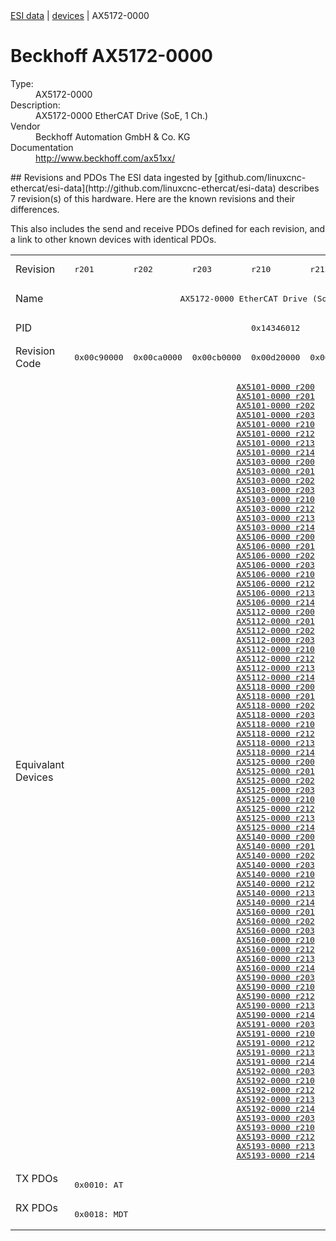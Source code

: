 <div class="nav"><a href="/esi-data">ESI data</a> | <a href="/esi-data/devices">devices</a> | AX5172-0000</div>

#  Beckhoff AX5172-0000

<dl>
  <dt>Type:</dt><dd>AX5172-0000</dd>
  <dt>Description:</dt><dd>AX5172-0000 EtherCAT Drive (SoE, 1 Ch.)</dd>
  <dt>Vendor</dt><dd>Beckhoff Automation GmbH & Co. KG</dd>
  <dt>Documentation</dt><dd><a href="http://www.beckhoff.com/ax51xx/">http://www.beckhoff.com/ax51xx/</a></dd>
</dl>
## Revisions and PDOs
The ESI data ingested by [github.com/linuxcnc-ethercat/esi-data](http://github.com/linuxcnc-ethercat/esi-data) describes 7 revision(s) of this hardware.  Here are the known revisions and their differences.

This also includes the send and receive PDOs defined for each revision, and a link to other known devices with identical PDOs.

<table>
<tr >
<td class="first">Revision</td>
<td ><pre>r201</pre></td>
<td ><pre>r202</pre></td>
<td ><pre>r203</pre></td>
<td ><pre>r210</pre></td>
<td ><pre>r212</pre></td>
<td ><pre>r213</pre></td>
<td ><pre>r214</pre></td>
</tr>
<tr >
<td class="first">Name</td>
<td  colspan=7 align="center"><pre>AX5172-0000 EtherCAT Drive (SoE, 1 Ch.)</pre></td>
</tr>
<tr >
<td class="first">PID</td>
<td  colspan=7 align="center"><pre>0x14346012</pre></td>
</tr>
<tr >
<td class="first">Revision Code</td>
<td ><pre>0x00c90000</pre></td>
<td ><pre>0x00ca0000</pre></td>
<td ><pre>0x00cb0000</pre></td>
<td ><pre>0x00d20000</pre></td>
<td ><pre>0x00d40000</pre></td>
<td ><pre>0x00d50000</pre></td>
<td ><pre>0x00d60000</pre></td>
</tr>
<tr >
<td class="first">Equivalant Devices</td>
<td  colspan=7 align="center"><pre><a href="AX5101-0000">AX5101-0000 r200</a><br/><a href="AX5101-0000">AX5101-0000 r201</a><br/><a href="AX5101-0000">AX5101-0000 r202</a><br/><a href="AX5101-0000">AX5101-0000 r203</a><br/><a href="AX5101-0000">AX5101-0000 r210</a><br/><a href="AX5101-0000">AX5101-0000 r212</a><br/><a href="AX5101-0000">AX5101-0000 r213</a><br/><a href="AX5101-0000">AX5101-0000 r214</a><br/><a href="AX5103-0000">AX5103-0000 r200</a><br/><a href="AX5103-0000">AX5103-0000 r201</a><br/><a href="AX5103-0000">AX5103-0000 r202</a><br/><a href="AX5103-0000">AX5103-0000 r203</a><br/><a href="AX5103-0000">AX5103-0000 r210</a><br/><a href="AX5103-0000">AX5103-0000 r212</a><br/><a href="AX5103-0000">AX5103-0000 r213</a><br/><a href="AX5103-0000">AX5103-0000 r214</a><br/><a href="AX5106-0000">AX5106-0000 r200</a><br/><a href="AX5106-0000">AX5106-0000 r201</a><br/><a href="AX5106-0000">AX5106-0000 r202</a><br/><a href="AX5106-0000">AX5106-0000 r203</a><br/><a href="AX5106-0000">AX5106-0000 r210</a><br/><a href="AX5106-0000">AX5106-0000 r212</a><br/><a href="AX5106-0000">AX5106-0000 r213</a><br/><a href="AX5106-0000">AX5106-0000 r214</a><br/><a href="AX5112-0000">AX5112-0000 r200</a><br/><a href="AX5112-0000">AX5112-0000 r201</a><br/><a href="AX5112-0000">AX5112-0000 r202</a><br/><a href="AX5112-0000">AX5112-0000 r203</a><br/><a href="AX5112-0000">AX5112-0000 r210</a><br/><a href="AX5112-0000">AX5112-0000 r212</a><br/><a href="AX5112-0000">AX5112-0000 r213</a><br/><a href="AX5112-0000">AX5112-0000 r214</a><br/><a href="AX5118-0000">AX5118-0000 r200</a><br/><a href="AX5118-0000">AX5118-0000 r201</a><br/><a href="AX5118-0000">AX5118-0000 r202</a><br/><a href="AX5118-0000">AX5118-0000 r203</a><br/><a href="AX5118-0000">AX5118-0000 r210</a><br/><a href="AX5118-0000">AX5118-0000 r212</a><br/><a href="AX5118-0000">AX5118-0000 r213</a><br/><a href="AX5118-0000">AX5118-0000 r214</a><br/><a href="AX5125-0000">AX5125-0000 r200</a><br/><a href="AX5125-0000">AX5125-0000 r201</a><br/><a href="AX5125-0000">AX5125-0000 r202</a><br/><a href="AX5125-0000">AX5125-0000 r203</a><br/><a href="AX5125-0000">AX5125-0000 r210</a><br/><a href="AX5125-0000">AX5125-0000 r212</a><br/><a href="AX5125-0000">AX5125-0000 r213</a><br/><a href="AX5125-0000">AX5125-0000 r214</a><br/><a href="AX5140-0000">AX5140-0000 r200</a><br/><a href="AX5140-0000">AX5140-0000 r201</a><br/><a href="AX5140-0000">AX5140-0000 r202</a><br/><a href="AX5140-0000">AX5140-0000 r203</a><br/><a href="AX5140-0000">AX5140-0000 r210</a><br/><a href="AX5140-0000">AX5140-0000 r212</a><br/><a href="AX5140-0000">AX5140-0000 r213</a><br/><a href="AX5140-0000">AX5140-0000 r214</a><br/><a href="AX5160-0000">AX5160-0000 r201</a><br/><a href="AX5160-0000">AX5160-0000 r202</a><br/><a href="AX5160-0000">AX5160-0000 r203</a><br/><a href="AX5160-0000">AX5160-0000 r210</a><br/><a href="AX5160-0000">AX5160-0000 r212</a><br/><a href="AX5160-0000">AX5160-0000 r213</a><br/><a href="AX5160-0000">AX5160-0000 r214</a><br/><a href="AX5190-0000">AX5190-0000 r203</a><br/><a href="AX5190-0000">AX5190-0000 r210</a><br/><a href="AX5190-0000">AX5190-0000 r212</a><br/><a href="AX5190-0000">AX5190-0000 r213</a><br/><a href="AX5190-0000">AX5190-0000 r214</a><br/><a href="AX5191-0000">AX5191-0000 r203</a><br/><a href="AX5191-0000">AX5191-0000 r210</a><br/><a href="AX5191-0000">AX5191-0000 r212</a><br/><a href="AX5191-0000">AX5191-0000 r213</a><br/><a href="AX5191-0000">AX5191-0000 r214</a><br/><a href="AX5192-0000">AX5192-0000 r203</a><br/><a href="AX5192-0000">AX5192-0000 r210</a><br/><a href="AX5192-0000">AX5192-0000 r212</a><br/><a href="AX5192-0000">AX5192-0000 r213</a><br/><a href="AX5192-0000">AX5192-0000 r214</a><br/><a href="AX5193-0000">AX5193-0000 r203</a><br/><a href="AX5193-0000">AX5193-0000 r210</a><br/><a href="AX5193-0000">AX5193-0000 r212</a><br/><a href="AX5193-0000">AX5193-0000 r213</a><br/><a href="AX5193-0000">AX5193-0000 r214</a></pre></td>
</tr>
<tr class="txpdo pdosection">
<td class="first" rowspan=1 valign=top>TX PDOs</td>
<td colspan=7 align="left"><pre>0x0010: AT</pre></td>
<td></td>
</tr>
<tr class="rxpdo pdosection">
<td class="first" rowspan=1 valign=top>RX PDOs</td>
<td colspan=7 align="left"><pre>0x0018: MDT</pre></td>
<td></td>
</tr>
</table>
